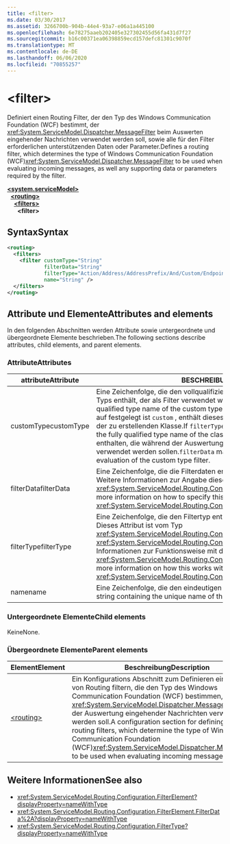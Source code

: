 ```yaml
---
title: <filter>
ms.date: 03/30/2017
ms.assetid: 3266700b-904b-44e4-93a7-e06a1a445100
ms.openlocfilehash: 6e78275aaeb202405e327302455d56fa431d7f27
ms.sourcegitcommit: b16c00371ea06398859ecd157defc81301c9070f
ms.translationtype: MT
ms.contentlocale: de-DE
ms.lasthandoff: 06/06/2020
ms.locfileid: "70855257"
---
```

# \<filter>

<span data-ttu-id="91b1e-101">Definiert einen Routing Filter, der den Typ des Windows Communication Foundation (WCF) bestimmt, der <xref:System.ServiceModel.Dispatcher.MessageFilter> beim Auswerten eingehender Nachrichten verwendet werden soll, sowie alle für den Filter erforderlichen unterstützenden Daten oder Parameter.</span><span class="sxs-lookup"><span data-stu-id="91b1e-101">Defines a routing filter, which determines the type of Windows Communication Foundation (WCF)<xref:System.ServiceModel.Dispatcher.MessageFilter> to be used when evaluating incoming messages, as well any supporting data or parameters required by the filter.</span></span>

[**\<system.serviceModel>**](system-servicemodel.md)\
&nbsp;&nbsp;[**\<routing>**](routing.md)\
&nbsp;&nbsp;&nbsp;&nbsp;[**\<filters>**](filters-of-routing.md)\
&nbsp;&nbsp;&nbsp;&nbsp;&nbsp;&nbsp;**\<filter>**  
  
## <a name="syntax"></a><span data-ttu-id="91b1e-102">Syntax</span><span class="sxs-lookup"><span data-stu-id="91b1e-102">Syntax</span></span>  
  
```xml  
<routing>
  <filters>
    <filter customType="String"
            filterData="String"
            filterType="Action/Address/AddressPrefix/And/Custom/Endpoint/MatchAll/XPath"
            name="String" />
  </filters>
</routing>
```  
  
## <a name="attributes-and-elements"></a><span data-ttu-id="91b1e-103">Attribute und Elemente</span><span class="sxs-lookup"><span data-stu-id="91b1e-103">Attributes and elements</span></span>

<span data-ttu-id="91b1e-104">In den folgenden Abschnitten werden Attribute sowie untergeordnete und übergeordnete Elemente beschrieben.</span><span class="sxs-lookup"><span data-stu-id="91b1e-104">The following sections describe attributes, child elements, and parent elements.</span></span>

### <a name="attributes"></a><span data-ttu-id="91b1e-105">Attribute</span><span class="sxs-lookup"><span data-stu-id="91b1e-105">Attributes</span></span>

| <span data-ttu-id="91b1e-106">attribute</span><span class="sxs-lookup"><span data-stu-id="91b1e-106">Attribute</span></span>  | <span data-ttu-id="91b1e-107">BESCHREIBUNG</span><span class="sxs-lookup"><span data-stu-id="91b1e-107">Description</span></span> |
| ---------- | ----------- |
| <span data-ttu-id="91b1e-108">customType</span><span class="sxs-lookup"><span data-stu-id="91b1e-108">customType</span></span> | <span data-ttu-id="91b1e-109">Eine Zeichenfolge, die den vollqualifizierten Typnamen des benutzerdefinierten Typs enthält, der als Filter verwendet werden soll.</span><span class="sxs-lookup"><span data-stu-id="91b1e-109">A string containing the fully qualified type name of the custom type to be used as a filter.</span></span> <span data-ttu-id="91b1e-110">Wenn `filterType` auf festgelegt ist `custom` , enthält dieses Attribut den voll qualifizierten Typnamen der zu erstellenden Klasse.</span><span class="sxs-lookup"><span data-stu-id="91b1e-110">If `filterType` is set to `custom`, this attribute contains the fully qualified type name of the class to create.</span></span>  <span data-ttu-id="91b1e-111">`filterData`kann auch Werte enthalten, die während der Auswertung des benutzerdefinierten Typfilters verwendet werden sollen.</span><span class="sxs-lookup"><span data-stu-id="91b1e-111">`filterData` may also contain values to be used during evaluation of the custom type filter.</span></span> |
| <span data-ttu-id="91b1e-112">filterData</span><span class="sxs-lookup"><span data-stu-id="91b1e-112">filterData</span></span> | <span data-ttu-id="91b1e-113">Eine Zeichenfolge, die die Filterdaten enthält.</span><span class="sxs-lookup"><span data-stu-id="91b1e-113">A string containing the filter data.</span></span> <span data-ttu-id="91b1e-114">Weitere Informationen zur Angabe dieses Attributs finden Sie unter <xref:System.ServiceModel.Routing.Configuration.FilterElement.FilterData%2A>.</span><span class="sxs-lookup"><span data-stu-id="91b1e-114">For more information on how to specify this attribute, see <xref:System.ServiceModel.Routing.Configuration.FilterElement.FilterData%2A>.</span></span> |
| <span data-ttu-id="91b1e-115">filterType</span><span class="sxs-lookup"><span data-stu-id="91b1e-115">filterType</span></span> | <span data-ttu-id="91b1e-116">Eine Zeichenfolge, die den Filtertyp enthält.</span><span class="sxs-lookup"><span data-stu-id="91b1e-116">A string containing the filter type.</span></span> <span data-ttu-id="91b1e-117">Dieses Attribut ist vom Typ <xref:System.ServiceModel.Routing.Configuration.FilterType>.</span><span class="sxs-lookup"><span data-stu-id="91b1e-117">This attribute is of <xref:System.ServiceModel.Routing.Configuration.FilterType> type.</span></span>  <span data-ttu-id="91b1e-118">Weitere Informationen zur Funktionsweise mit dem `filterData`-Attribut finden Sie unter  <xref:System.ServiceModel.Routing.Configuration.FilterElement.FilterData%2A>.</span><span class="sxs-lookup"><span data-stu-id="91b1e-118">For more information on how this works with the `filterData` attribute, see <xref:System.ServiceModel.Routing.Configuration.FilterElement.FilterData%2A>.</span></span> |
| <span data-ttu-id="91b1e-119">name</span><span class="sxs-lookup"><span data-stu-id="91b1e-119">name</span></span>       | <span data-ttu-id="91b1e-120">Eine Zeichenfolge, die den eindeutigen Namen dieses Filterelements enthält.</span><span class="sxs-lookup"><span data-stu-id="91b1e-120">A string containing the unique name of this filter element.</span></span> |

### <a name="child-elements"></a><span data-ttu-id="91b1e-121">Untergeordnete Elemente</span><span class="sxs-lookup"><span data-stu-id="91b1e-121">Child elements</span></span>

<span data-ttu-id="91b1e-122">Keine</span><span class="sxs-lookup"><span data-stu-id="91b1e-122">None.</span></span>

### <a name="parent-elements"></a><span data-ttu-id="91b1e-123">Übergeordnete Elemente</span><span class="sxs-lookup"><span data-stu-id="91b1e-123">Parent elements</span></span>

| <span data-ttu-id="91b1e-124">Element</span><span class="sxs-lookup"><span data-stu-id="91b1e-124">Element</span></span> | <span data-ttu-id="91b1e-125">Beschreibung</span><span class="sxs-lookup"><span data-stu-id="91b1e-125">Description</span></span> |
| ------- | ----------- |
| [\<routing>](routing.md) | <span data-ttu-id="91b1e-126">Ein Konfigurations Abschnitt zum Definieren eines Satzes von Routing filtern, die den Typ des Windows Communication Foundation (WCF) bestimmen, der <xref:System.ServiceModel.Dispatcher.MessageFilter> bei der Auswertung eingehender Nachrichten verwendet werden soll.</span><span class="sxs-lookup"><span data-stu-id="91b1e-126">A configuration section for defining a set of routing filters, which determine the type of Windows Communication Foundation (WCF)<xref:System.ServiceModel.Dispatcher.MessageFilter> to be used when evaluating incoming messages.</span></span> |

## <a name="see-also"></a><span data-ttu-id="91b1e-127">Weitere Informationen</span><span class="sxs-lookup"><span data-stu-id="91b1e-127">See also</span></span>

- <xref:System.ServiceModel.Routing.Configuration.FilterElement?displayProperty=nameWithType>
- <xref:System.ServiceModel.Routing.Configuration.FilterElement.FilterData%2A?displayProperty=nameWithType>
- <xref:System.ServiceModel.Routing.Configuration.FilterType?displayProperty=nameWithType>
